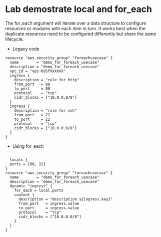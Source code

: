 # Lab demostrate local and for_each
The for_each argument will iterate over a data structure to configure resources or modules with each item in turn.
It works best when the duplicate resources need to be configured differently but share the same lifecycle.


- Legacy code
```hcl
resource "aws_security_group" "foreachusecase" {
  name        = "demo_for_foreach_usecase"
  description = "demo_for_foreach_usecase"
  vpc_id = "vpc-095fXXXXXX"
  ingress {
    description = "rule for http"
    from_port   = 80
    to_port     = 80
    protocol    = "tcp"
    cidr_blocks = ["10.0.0.0/8"]
  }
  ingress {
    description = "rule for ssh"
    from_port   = 22
    to_port     = 22
    protocol    = "tcp"
    cidr_blocks = ["10.0.0.0/8"]
  }
}
```

- Using for_each
  
```hcl
  
  locals {
  ports = [80, 22]
}
resource "aws_security_group" "foreachusecase" {
  name        = "demo_for_foreach_usecase"
  description = "demo_for_foreach_usecase"
  dynamic "ingress" {
    for_each = local.ports
    content {
      description = "description ${ingress.key}"
      from_port   = ingress.value
      to_port     = ingress.value
      protocol    = "tcp"
      cidr_blocks = ["10.0.0.0/8"]
    }
  }
}
```

